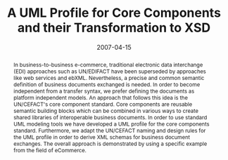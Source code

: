 ---
abstract: In business-to-business e-commerce, traditional electronic data interchange
  (EDI) approaches such as UN/EDIFACT have been superseded by approaches like web
  services and ebXML. Nevertheless, a precise and common semantic definition of business
  documents exchanged is needed. In order to become independent from a transfer syntax,
  we prefer defining the documents as platform independent models. An approach that
  follows this idea is the UN/CEFACT's core component standard. Core components are
  reusable semantic building blocks which can be combined in various ways to create
  shared libraries of interoperable business documents. In order to use standard UML
  modeling tools we have developed a UML profile for the core components standard.
  Furthermore, we adapt the UN/CEFACT naming and design rules for the UML profile
  in order to derive XML schemas for business document exchanges. The overall approach
  is demonstrated by using a specific example from the field of eCommerce.
authors:
- Christian Huemer
- Philipp Liegl
date: '2007-04-15'
featured: false
publication_types:
- '0'
publishDate: '2007-04-15'
title: A UML Profile for Core Components and their Transformation to XSD
url_pdf: http://publik.tuwien.ac.at/files/pub-inf_4612.pdf
---